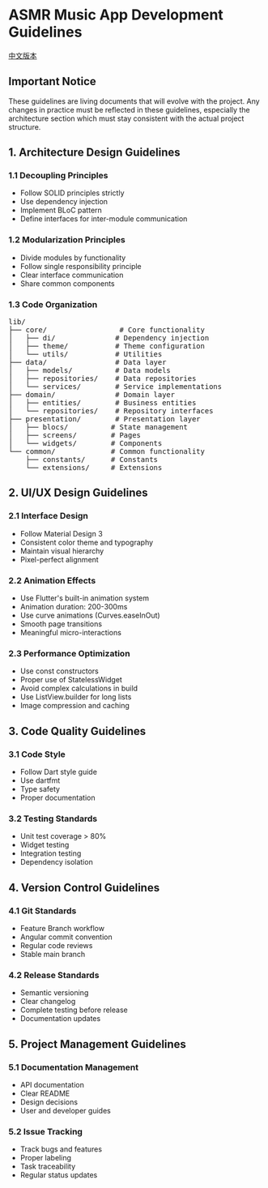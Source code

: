 # ASMR Music App Development Guidelines

[中文版本](guidelines_zh.md)

## Important Notice

These guidelines are living documents that will evolve with the project. Any changes in practice must be reflected in these guidelines, especially the architecture section which must stay consistent with the actual project structure.

## 1. Architecture Design Guidelines

### 1.1 Decoupling Principles
- Follow SOLID principles strictly
- Use dependency injection
- Implement BLoC pattern
- Define interfaces for inter-module communication

### 1.2 Modularization Principles
- Divide modules by functionality
- Follow single responsibility principle
- Clear interface communication
- Share common components

### 1.3 Code Organization
<pre>
lib/
├── core/                 # Core functionality
│   ├── di/              # Dependency injection
│   ├── theme/           # Theme configuration
│   └── utils/           # Utilities
├── data/                # Data layer
│   ├── models/          # Data models
│   ├── repositories/    # Data repositories
│   └── services/        # Service implementations
├── domain/              # Domain layer
│   ├── entities/        # Business entities
│   └── repositories/    # Repository interfaces
├── presentation/        # Presentation layer
│   ├── blocs/          # State management
│   ├── screens/        # Pages
│   └── widgets/        # Components
└── common/             # Common functionality
    ├── constants/      # Constants
    └── extensions/     # Extensions
</pre>

## 2. UI/UX Design Guidelines

### 2.1 Interface Design
- Follow Material Design 3
- Consistent color theme and typography
- Maintain visual hierarchy
- Pixel-perfect alignment

### 2.2 Animation Effects
- Use Flutter's built-in animation system
- Animation duration: 200-300ms
- Use curve animations (Curves.easeInOut)
- Smooth page transitions
- Meaningful micro-interactions

### 2.3 Performance Optimization
- Use const constructors
- Proper use of StatelessWidget
- Avoid complex calculations in build
- Use ListView.builder for long lists
- Image compression and caching

## 3. Code Quality Guidelines

### 3.1 Code Style
- Follow Dart style guide
- Use dartfmt
- Type safety
- Proper documentation

### 3.2 Testing Standards
- Unit test coverage > 80%
- Widget testing
- Integration testing
- Dependency isolation

## 4. Version Control Guidelines

### 4.1 Git Standards
- Feature Branch workflow
- Angular commit convention
- Regular code reviews
- Stable main branch

### 4.2 Release Standards
- Semantic versioning
- Clear changelog
- Complete testing before release
- Documentation updates

## 5. Project Management Guidelines

### 5.1 Documentation Management
- API documentation
- Clear README
- Design decisions
- User and developer guides

### 5.2 Issue Tracking
- Track bugs and features
- Proper labeling
- Task traceability
- Regular status updates 